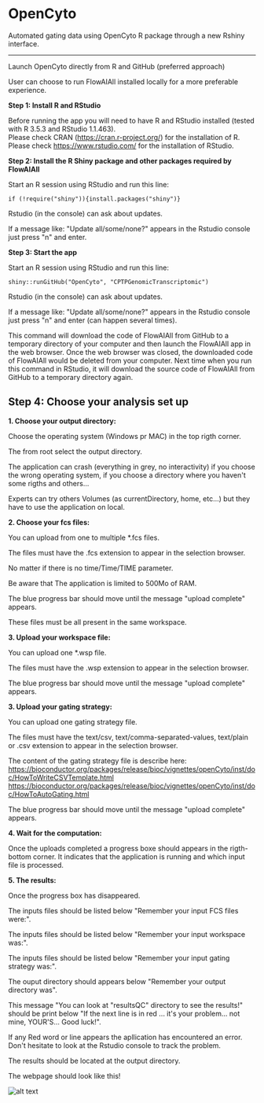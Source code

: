 OpenCyto
========
Automated gating data using OpenCyto R package through a new Rshiny interface.

*****

Launch OpenCyto directly from R and GitHub (preferred approach)

User can choose to run FlowAIAll installed locally for a more preferable experience.

**Step 1: Install R and RStudio**

Before running the app you will need to have R and RStudio installed (tested with R 3.5.3 and RStudio 1.1.463).  
Please check CRAN (<a href="https://cran.r-project.org/" target="_blank">https://cran.r-project.org/</a>) for the installation of R.  
Please check <a href="https://www.rstudio.com/" target="_blank">https://www.rstudio.com/</a> for the installation of RStudio.  

**Step 2: Install the R Shiny package and other packages required by FlowAIAll**

Start an R session using RStudio and run this line:  
```
if (!require("shiny")){install.packages("shiny")}  
```

Rstudio (in the console) can ask about updates.

If a message like: "Update all/some/none?" appears in the Rstudio console just press "n" and enter.


**Step 3: Start the app**  

Start an R session using RStudio and run this line:  
```
shiny::runGitHub("OpenCyto", "CPTPGenomicTranscriptomic")
```

Rstudio (in the console) can ask about updates.

If a message like: "Update all/some/none?" appears in the Rstudio console just press "n" and enter (can happen several times).

This command will download the code of FlowAIAll from GitHub to a temporary directory of your computer and then launch the FlowAIAll app in the web browser. Once the web browser was closed, the downloaded code of FlowAIAll would be deleted from your computer. Next time when you run this command in RStudio, it will download the source code of FlowAIAll from GitHub to a temporary directory again. 


## Step 4: Choose your analysis set up  

**1. Choose your output directory:**

Choose the operating system (Windows pr MAC) in the top rigth corner.

The from root select the output directory.

The application can crash (everything in grey, no interactivity) if you choose the wrong operating system, if you choose a directory where you haven't some rigths and others...

Experts can try others Volumes (as currentDirectory, home, etc...) but they have to use the application on local.


**2. Choose your fcs files:**

You can upload from one to multiple \*.fcs files.

The files must have the .fcs extension to appear in the selection browser.

No matter if there is no time/Time/TIME parameter.

Be aware that The application is limited to 500Mo of RAM.

The blue progress bar should move until the message \"upload complete\" appears.

These files must be all present in the same workspace.

**3. Upload your workspace file:**

You can upload one \*.wsp file.

The files must have the .wsp extension to appear in the selection browser.

The blue progress bar should move until the message \"upload complete\" appears.

**3. Upload your gating strategy:**

You can upload one gating strategy file.

The files must have the text/csv, text/comma-separated-values, text/plain or .csv extension to appear in the selection browser.

The content of the gating strategy file is describe here:
https://bioconductor.org/packages/release/bioc/vignettes/openCyto/inst/doc/HowToWriteCSVTemplate.html
https://bioconductor.org/packages/release/bioc/vignettes/openCyto/inst/doc/HowToAutoGating.html

The blue progress bar should move until the message \"upload complete\" appears.


**4. Wait for the computation:**

Once the uploads completed a progress boxe should appears in the rigth-bottom corner. It indicates that the application is running and which input file is processed.


**5. The results:**

Once the progress box has disappeared.

The inputs files should be listed below \"Remember your input FCS files were:\".

The inputs files should be listed below \"Remember your input workspace was:\".

The inputs files should be listed below \"Remember your input gating strategy was:\".

The ouput directory should appears below \"Remember your output directory was\".

This message \"You can look at "resultsQC" directory to see the results!\" should be print below \"If the next line is in red ... it's your problem... not mine, YOUR'S... Good luck!\".

If any Red word or line appears the apllication has encountered an error. Don't hesitate to look at the Rstudio console to track the problem.

The results should be located at the output directory.

The webpage should look like this!

![alt text](https://github.com/CPTPGenomicTranscriptomic/OpenCyto/blob/master/Opencyto_interface.png)


